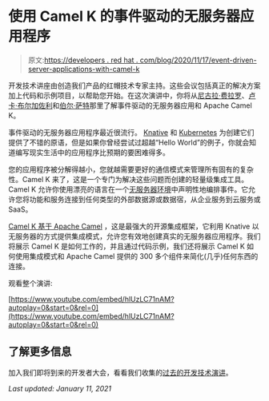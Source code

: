 # 使用 Camel K 的事件驱动的无服务器应用程序

> 原文:[https://developers . red hat . com/blog/2020/11/17/event-driven-server-applications-with-camel-k](https://developers.redhat.com/blog/2020/11/17/event-driven-serverless-applications-with-camel-k)

开发技术讲座由创造我们产品的红帽技术专家主持。这些会议包括真正的解决方案加上代码和示例项目，以帮助您开始。在这次演讲中，你将从[尼古拉·费拉罗](https://developers.redhat.com/blog/author/nferraro/)、[卢卡·布尔加佐利](https://developers.redhat.com/blog/author/lburgazz/)和[伯尔·萨特](https://developers.redhat.com/blog/author/burrsutter/)那里了解事件驱动的无服务器应用和 Apache Camel K。

事件驱动的无服务器应用程序最近很流行。 [Knative](https://developers.redhat.com/topics/serverless-architecture) 和 [Kubernetes](https://developers.redhat.com/topics/kubernetes/) 为创建它们提供了不错的原语，但是如果你曾经尝试过超越“Hello World”的例子，你就会知道编写现实生活中的应用程序比预期的要困难得多。

您的应用程序被分解得越小，您就越需要更好的通信模式来管理所有固有的复杂性。Camel K 来了，这是一个专门为解决这些问题而创建的轻量级集成工具。Camel K 允许你使用漂亮的语言在一个[无服务器环境](https://developers.redhat.com/topics/serverless-architecture)中声明性地编排事件。它允许您将功能和服务连接到任何类型的外部数据源或数据宿，从企业服务到云服务或 SaaS。

[Camel K 基于 Apache Camel](https://camel.apache.org/camel-k/latest/index.html) ，这是最强大的开源集成框架，它利用 Knative 以无服务器的方式提供集成模式，允许您有效地创建真实的无服务器应用程序。我们将展示 Camel K 是如何工作的，并且通过代码示例，我们还将展示 Camel K 如何使用集成模式和 Apache Camel 提供的 300 多个组件来简化(几乎)任何东西的连接。

观看整个演讲:

[https://www.youtube.com/embed/hlUzLC71nAM?autoplay=0&start=0&rel=0](https://www.youtube.com/embed/hlUzLC71nAM?autoplay=0&start=0&rel=0)

## 了解更多信息

加入我们即将到来的开发者大会，看看我们收集的[过去的开发技术演讲](https://developers.redhat.com/devnation/?page=0)。

*Last updated: January 11, 2021*